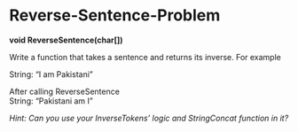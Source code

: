 # Reverse-Sentence-Problem
**void ReverseSentence(char[])** <br/>

Write a function that takes a sentence and returns its inverse. For example<br/>

String: “I am Pakistani” <br/>

After calling ReverseSentence<br/>
String: “Pakistani am I”<br/>

*Hint: Can you use your InverseTokens’ logic  and StringConcat function in it?*
